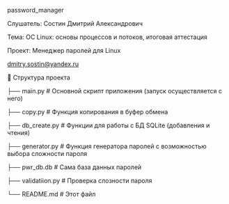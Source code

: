 password_manager

Слушатель: Состин Дмитрий Александрович

Тема: ОС Linux: основы процессов и потоков, итоговая аттестация

Проект: Менеджер паролей для Linux

dmitry.sostin@yandex.ru

📂 Структура проекта

├── main.py          # Основной скрипт приложения (запуск осуществляется с него)

├── copy.py          # Функция копирования в буфер обмена

├── db_create.py     # Функции для работы с БД SQLite (добавления и чтения)

├── generator.py     # Функция генератора паролей с возможностью выбора сложности пароля

├── pwr_db.db        # Сама база данных паролей

├── validatiion.py   # Проверка слозности пароля

└── README.md # Этот файл
